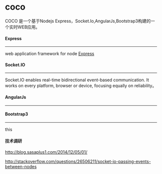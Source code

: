 coco
====
COCO 是一个基于Nodejs Express，Socket.Io,AngularJs,Bootstrap3构建的一个实时WEB应用。

#### Express
----
web application framework for node
 [Express](http://expressjs.com/)

#### Socket.IO
----
Socket.IO enables real-time bidirectional event-based communication. It works on every platform, browser or device, focusing equally on reliability。



#### AngularJs
----


#### Bootstrap3
----
this 


#### 技术调研
http://blog.sasaplus1.com/2014/12/05/01/

http://stackoverflow.com/questions/26506211/socket-io-passing-events-between-nodes

